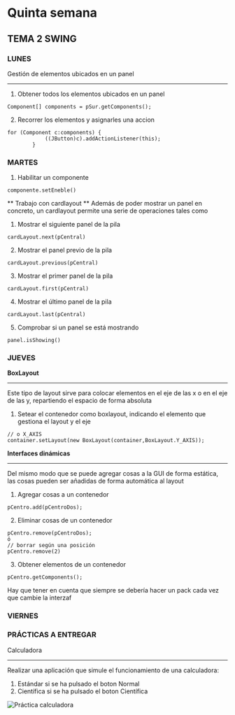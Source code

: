 # Quinta semana

## TEMA 2 SWING

### LUNES 

Gestión de elementos ubicados en un panel
***

1. Obtener todos los elementos ubicados en un panel
````
Component[] components = pSur.getComponents();

````
2. Recorrer los elementos y asignarles una accion
````
for (Component c:components) {
            ((JButton)c).addActionListener(this);
        }
````

### MARTES
1. Habilitar un componente
```
componente.setEneble()
```
** Trabajo con cardlayout **
Además de poder mostrar un panel en concreto, un cardlayout permite una serie de operaciones tales como 

1. Mostrar el siguiente panel de la pila
```
cardLayout.next(pCentral)
```
2. Mostrar el panel previo de la pila
```
cardLayout.previous(pCentral)
```
3. Mostrar el primer panel de la pila
```
cardLayout.first(pCentral)
```
4. Mostrar el último panel de la pila
```
cardLayout.last(pCentral)
```
5. Comprobar si un panel se está mostrando
```
panel.isShowing()
```

### JUEVES
**BoxLayout**
***
Este tipo de layout sirve para colocar elementos en el eje de las x o en el eje de las y, repartiendo el espacio de forma absoluta
1. Setear el contenedor como boxlayout, indicando el elemento que gestiona el layout y el eje
````
// o X_AXIS
container.setLayout(new BoxLayout(container,BoxLayout.Y_AXIS));
````
**Interfaces dinámicas**
***
Del mismo modo que se puede agregar cosas a la GUI de forma estática, las cosas pueden ser añadidas de forma automática al layout
1. Agregar cosas a un contenedor
````
pCentro.add(pCentroDos);
````
2. Eliminar cosas de un contenedor
````
pCentro.remove(pCentroDos);
ó
// borrar según una posición
pCentro.remove(2)
````
3. Obtener elementos de un contenedor
````
pCentro.getComponents();
````
Hay que tener en cuenta que siempre se debería hacer un pack cada vez que cambie la interzaf
### VIERNES

### PRÁCTICAS A ENTREGAR

Calculadora
***
Realizar una aplicación que simule el funcionamiento de una calculadora:
1. Estándar si se ha pulsado el boton Normal
2. Científica si se ha pulsado el boton Científica

![Práctica calculadora](https://github.com/DevelopSys/clasedi/blob/master/practicas/calculadora.png "Práctica calculadora")

